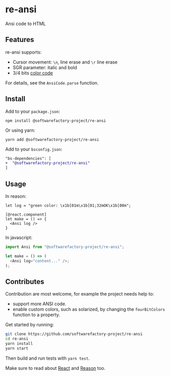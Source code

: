 # re-ansi

Ansi code to HTML

## Features

re-ansi supports:

* Cursor movement: `\n`, line erase and `\r` line erase
* SGR parameter: italic and bold
* 3/4 bits [color code][ansi-color-code]

For details, see the `AnsiCode.parse` function.

## Install

Add to your `package.json`:

```
npm install @softwarefactory-project/re-ansi
```

Or using yarn:

```
yarn add @softwarefactory-project/re-ansi
```

Add to your `bsconfig.json`:

```diff
"bs-dependencies": [
+  "@softwarefactory-project/re-ansi"
]
```

## Usage

In reason:

```reason
let log = "green color: \x1b[01m\x1b[01;32mOK\x1b[00m";

[@react.component]
let make = () => {
  <Ansi log />
}
```

In javascript:

```javascript
import Ansi from "@softwarefactory-project/re-ansi";

let make = () => (
  <Ansi log="content..." />;
);
```

## Contributes

Contribution are most welcome, for example the project needs help to:

- support more ANSI code.
- enable custom colors, such as solarized, by changing the `fourBitColors` function to a property.

Get started by running:

```sh
git clone https://github.com/softwarefactory-project/re-ansi
cd re-ansi
yarn install
yarn start
```

Then build and run tests with `yarn test`.

Make sure to read about [React][reason-react] and [Reason][rescript-lang] too.

[ansi-color-code]: https://en.wikipedia.org/wiki/ANSI_escape_code#3-bit_and_4-bit
[reason-react]: https://reasonml.github.io/reason-react/docs/en/components
[rescript-lang]: https://rescript-lang.org/docs/manual/v8.0.0/overview
